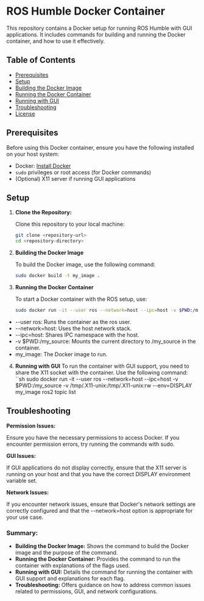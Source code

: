 # ROS Humble Docker Container

This repository contains a Docker setup for running ROS Humble with GUI applications. It includes commands for building and running the Docker container, and how to use it effectively.

## Table of Contents

- [Prerequisites](#prerequisites)
- [Setup](#setup)
- [Building the Docker Image](#building-the-docker-image)
- [Running the Docker Container](#running-the-docker-container)
- [Running with GUI](#running-with-gui)
- [Troubleshooting](#troubleshooting)
- [License](#license)

## Prerequisites

Before using this Docker container, ensure you have the following installed on your host system:

- Docker: [Install Docker](https://docs.docker.com/get-docker/)
- `sudo` privileges or root access (for Docker commands)
- (Optional) X11 server if running GUI applications

## Setup

1. **Clone the Repository:**

   Clone this repository to your local machine:
   ```sh
   git clone <repository-url>
   cd <repository-directory>

2. **Building the Docker Image**

    To build the Docker image, use the following command:

    ```sh
    sudo docker build -t my_image .

3. **Running the Docker Container**

    To start a Docker container with the ROS setup, use:
    ```sh 
    sudo docker run -it --user ros --network=host --ipc=host -v $PWD:/my_source my_image

- --user ros: Runs the container as the ros user.
- --network=host: Uses the host network stack.
- --ipc=host: Shares IPC namespace with the host.
- -v $PWD:/my_source: Mounts the current directory to /my_source in the container.
- my_image: The Docker image to run.

4. **Running with GUI**
    To run the container with GUI support, you need to share the X11 socket with the container. Use the following command:
    ``sh 
    sudo docker run -it --user ros --network=host --ipc=host -v $PWD:/my_source -v /tmp/.X11-unix:/tmp/.X11-unix:rw --env=DISPLAY my_image ros2 topic list

## Troubleshooting
**Permission Issues:**

Ensure you have the necessary permissions to access Docker. If you encounter permission errors, try running the commands with sudo.

**GUI Issues:**

If GUI applications do not display correctly, ensure that the X11 server is running on your host and that you have the correct DISPLAY environment variable set.

**Network Issues:**

If you encounter network issues, ensure that Docker's network settings are correctly configured and that the --network=host option is appropriate for your use case.


### Summary:
- **Building the Docker Image:** Shows the command to build the Docker image and the purpose of the command.
- **Running the Docker Container:** Provides the command to run the container with explanations of the flags used.
- **Running with GUI:** Details the command for running the container with GUI support and explanations for each flag.
- **Troubleshooting:** Offers guidance on how to address common issues related to permissions, GUI, and network configurations.

